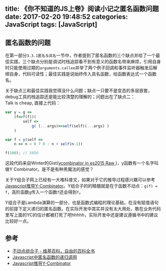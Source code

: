 title: 《你不知道的JS上卷》阅读小记之匿名函数问题
date: 2017-02-20 19:48:52
categories: JavaScript
tags: [JavaScript]
---
## 匿名函数的问题
在第一部分`3.3.1匿名与具名`一节中，作者提到了匿名函数的三个缺点并给了一个最佳实践，三个缺点分别是调试时栈追踪看不到有意义的函数名带来麻烦，引用自身时只能使用过期的`arguments.callee`并举了两个例子回调和事件监听器触发后解绑自身，代码可读性；最佳实践是说始终传入具名函数，给函数表达式一个函数名。  

<!-- more -->
关于缺点三和最佳实践我觉得没什么问题；缺点一只要不是变态的多层嵌套，debug工具的栈追踪还是能比较清楚的理解的；问题出在了缺点二：  
Talk is cheap, 直接上代码：

```JavaScript
var y = g =>
    (f=>f(f))(
        self =>
            g( (...args)=>self(self)(...args) )
    )

var f = y(self =>
    n => n < 0 ? 0 : n + self(n-1))

f(100); // 5050
```
这段代码来自Winter的Gist([ycombinator in es2015
Raw
](https://gist.github.com/wintercn/7d06dd226d699c832b6a))，y函数有一个名字叫做Y Combinator。是不是有种黑魔法的感觉？  

关于Y组合子网上已经有一大堆科普文，如果对于它的推导过程感兴趣可以参考[Javascript推导Y-Combinator](http://blog.csdn.net/voidccc/article/details/39143733)。Y组合子的的精髓就是在于函数不动点：`g(f) = f`，高阶函数`g`传入一个函数`f`还会得到`f`。  

Y组合子是Lambda演算的一部分，也是函数式编程的理论基础，在没有赋值语句的前提下定义递归的匿名函数。在实际开发中其实并没有太大用处，敢在业务代码里写上面的YC的估计都被打死了吧hhhhh，实际开发中还是建议遵循书中的建议比较好一点。

## 参考
* [不动点组合子 - 维基百科，自由的百科全书](https://zh.wikipedia.org/wiki/%E4%B8%8D%E5%8A%A8%E7%82%B9%E7%BB%84%E5%90%88%E5%AD%90)
* [Javascript中匿名函数的递归调用](http://codedocker.com/anonymous-function-recursion-in-javascript/)
* [Javascript推导Y-Combinator](http://blog.csdn.net/voidccc/article/details/39143733)
